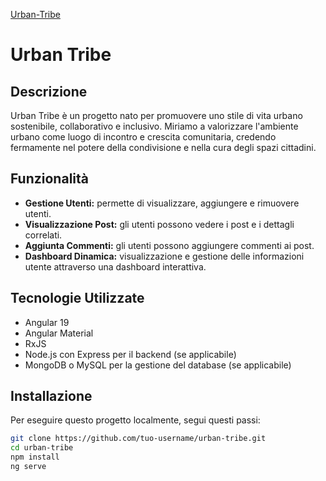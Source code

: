 [Urban-Tribe](https://urban-tribe.netlify.app/)


# Urban Tribe

## Descrizione
Urban Tribe è un progetto nato per promuovere uno stile di vita urbano sostenibile, collaborativo e inclusivo. Miriamo a valorizzare l'ambiente urbano come luogo di incontro e crescita comunitaria, credendo fermamente nel potere della condivisione e nella cura degli spazi cittadini.

## Funzionalità
- **Gestione Utenti:** permette di visualizzare, aggiungere e rimuovere utenti.
- **Visualizzazione Post:** gli utenti possono vedere i post e i dettagli correlati.
- **Aggiunta Commenti:** gli utenti possono aggiungere commenti ai post.
- **Dashboard Dinamica:** visualizzazione e gestione delle informazioni utente attraverso una dashboard interattiva.

## Tecnologie Utilizzate
- Angular 19
- Angular Material
- RxJS
- Node.js con Express per il backend (se applicabile)
- MongoDB o MySQL per la gestione del database (se applicabile)

## Installazione
Per eseguire questo progetto localmente, segui questi passi:

```bash
git clone https://github.com/tuo-username/urban-tribe.git
cd urban-tribe
npm install
ng serve